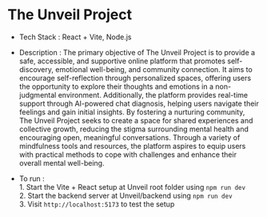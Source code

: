 # The Unveil Project
- Tech Stack : React + Vite, Node.js
  
- Description : The primary objective of The Unveil Project is to provide a safe, accessible, and supportive online platform that promotes self-discovery, emotional well-being, and community connection. It aims to encourage self-reflection through personalized spaces, offering users the opportunity to explore their thoughts and emotions in a non-judgmental environment. Additionally, the platform provides real-time support through AI-powered chat diagnosis, helping users navigate their feelings and gain initial insights. By fostering a nurturing community, The Unveil Project seeks to create a space for shared experiences and collective growth, reducing the stigma surrounding mental health and encouraging open, meaningful conversations. Through a variety of mindfulness tools and resources, the platform aspires to equip users with practical methods to cope with challenges and enhance their overall mental well-being.

- To run : <br>1. Start the Vite + React setup at Unveil root folder using `npm run dev`<br>
  2. Start the backend server at Unveil/backend using `npm run dev`<br>
  3. Visit `http://localhost:5173` to test the setup

